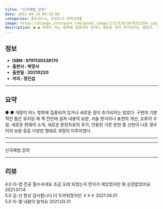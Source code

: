```yaml
---
title: "신국제법 강의"
date: 2021-09-28 04:19:00
categories: [국내도서, 전공도서-대학교재]
image: https://bimage.interpark.com/goods_image/2/2/5/9/347032259s.jpg
description: ● ● 개정이 어느 항목에 집중되어 있거나 새로운 장이 추가되지는 않았다. 구판의 기본적인 틀은 유지된 체 책 전반에 걸쳐 내용의 보완, 서술 방식이나 표현의 개선, 오류의 수정, 새로운 판례의 소개, 새로운 문헌자료의 추가, 인용된 기존 문헌 중 신판이 나온 경우 이의 보완 등등
---
```


## **정보**

- **ISBN : 9791130338170**
- **출판사 : 박영사**
- **출판일 : 20210220**
- **저자 : 정인섭**

------



## **요약**

●  ●  개정이 어느 항목에 집중되어 있거나 새로운 장이 추가되지는 않았다. 구판의 기본적인 틀은 유지된 체 책 전반에 걸쳐 내용의 보완, 서술 방식이나 표현의 개선, 오류의 수정, 새로운 판례의 소개, 새로운 문헌자료의 추가, 인용된 기존 문헌 중 신판이 나온 경우 이의 보완 등등 다양한 형태로 개정이 이루어졌다.

------



------


신국제법 강의 

------


## **리뷰** 

4.0 이-영 전공 필수서네요 조금 오래 되었는지 먼지가 껴있었지만 뭐 상관없었어요 2021.07.14 <br/>5.0 김-선 항상 감사합니다 더 두꺼워졋지만 ㅎㅎㅎ 2021.04.01 <br/>5.0 이-엘 내용이 알차요 2021.03.31 <br/>